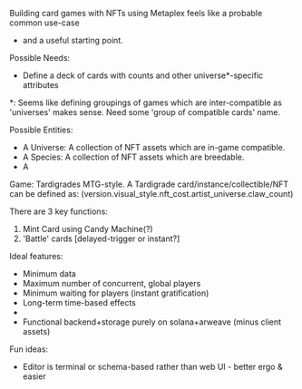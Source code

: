 Building card games with NFTs using Metaplex feels like a probable common use-case
- and a useful starting point.

Possible Needs:
* Define a deck of cards with counts and other universe*-specific attributes

*: Seems like defining groupings of games which are inter-compatible as 'universes'
makes sense. Need some 'group of compatible cards' name.

Possible Entities:
* A Universe: A collection of NFT assets which are in-game compatible.
* A Species: A collection of NFT assets which are breedable.
* A 

Game:
Tardigrades MTG-style. 
A Tardigrade card/instance/collectible/NFT can be defined as:
(version.visual_style.nft_cost.artist_universe.claw_count)

There are 3 key functions:
1) Mint Card using Candy Machine(?)
2) 'Battle' cards [delayed-trigger or instant?]

Ideal features:
* Minimum data
* Maximum number of concurrent, global players
* Minimum waiting for players (instant gratification)
* Long-term time-based effects
* 
* Functional backend+storage purely on solana+arweave (minus client assets)


Fun ideas:
* Editor is terminal or schema-based rather than web UI - better ergo & easier
